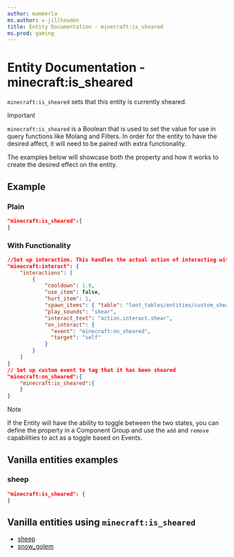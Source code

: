 ```yaml
---
author: mammerla
ms.author: v-jillheaden
title: Entity Documentation - minecraft:is_sheared
ms.prod: gaming
---
```


# Entity Documentation -  minecraft:is_sheared

`minecraft:is_sheared` sets that this entity is currently sheared.

> [!IMPORTANT]
> `minecraft:is_sheared` is a Boolean that is used to set the value for use in query functions like Molang and Filters. In order for the entity to have the desired affect, it will need to be paired with extra functionality.
>
> The examples below will showcase both the property and how it works to create the desired effect on the entity.

## Example

### Plain

```json
"minecraft:is_sheared":{
}
```

### With Functionality

```json
//Set up interaction. This handles the actual action of interacting with shears.
"minecraft:interact": {
    "interactions": [
        {
            "cooldown": 1.0,
            "use_item": false,
            "hurt_item": 1,
            "spawn_items": { "table": "loot_tables/entities/custom_shear.json" },
            "play_sounds": "shear",
            "interact_text": "action.interact.shear",
            "on_interact": {
              "event": "minecraft:on_sheared",
              "target": "self"
            }
        }
    ]
}
// Set up custom event to tag that it has been sheared
"minecraft:on_sheared":{
    "minecraft:is_sheared":{
    }
}
```

> [!NOTE]
> If the Entity will have the ability to toggle between the two states, you can define the property in a Component Group and use the `add` and `remove` capabilities to act as a toggle based on Events.

## Vanilla entities examples

### sheep

```json
"minecraft:is_sheared": {
}
```

## Vanilla entities using `minecraft:is_sheared`

- [sheep](../../../../Source/VanillaBehaviorPack_Snippets/entities/sheep.md)
- [snow_golem](../../../../Source/VanillaBehaviorPack_Snippets/entities/snow_golem.md)
